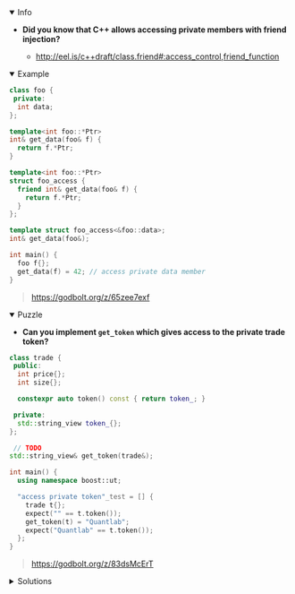 <details open><summary>Info</summary><p>

* **Did you know that C++ allows accessing private members with friend injection?**

  * http://eel.is/c++draft/class.friend#:access_control,friend_function

</p></details><details open><summary>Example</summary><p>

```cpp
class foo {
 private:
  int data;
};

template<int foo::*Ptr>
int& get_data(foo& f) {
  return f.*Ptr;
}

template<int foo::*Ptr>
struct foo_access {
  friend int& get_data(foo& f) {
    return f.*Ptr;
  }
};

template struct foo_access<&foo::data>;
int& get_data(foo&);

int main() {
  foo f{};
  get_data(f) = 42; // access private data member
}
```

> https://godbolt.org/z/65zee7exf

</p></details><details open><summary>Puzzle</summary><p>

* **Can you implement `get_token` which gives access to the private trade token?**

```cpp
class trade {
 public:
  int price{};
  int size{};

  constexpr auto token() const { return token_; }

 private:
  std::string_view token_{};
};

 // TODO
std::string_view& get_token(trade&);

int main() {
  using namespace boost::ut;

  "access private token"_test = [] {
    trade t{};
    expect("" == t.token());
    get_token(t) = "Quantlab";
    expect("Quantlab" == t.token());
  };
}
```

> https://godbolt.org/z/83dsMcErT

</p></details><details><summary>Solutions</summary><p>
